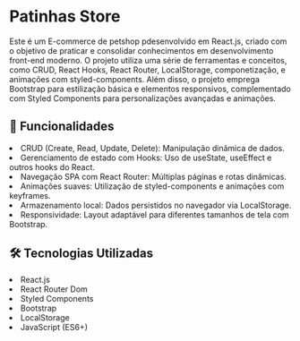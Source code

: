 ﻿# Patinhas Store

<p>Este é um E-commerce de petshop pdesenvolvido em React.js, criado com o objetivo de praticar e consolidar conhecimentos em desenvolvimento front-end moderno.
O projeto utiliza uma série de ferramentas e conceitos, como CRUD, React Hooks, React Router, LocalStorage, componetização, e animações com styled-components.
Além disso, o projeto emprega Bootstrap para estilização básica e elementos responsivos, complementado com Styled Components para personalizações avançadas e animações.</p>

<h2>🚀 Funcionalidades</h2>
<li>CRUD (Create, Read, Update, Delete): Manipulação dinâmica de dados.</li>
<li>Gerenciamento de estado com Hooks: Uso de useState, useEffect e outros hooks do React.</li>
<li>Navegação SPA com React Router: Múltiplas páginas e rotas dinâmicas.</li>
<li>Animações suaves: Utilização de styled-components e animações com keyframes.</li>
<li>Armazenamento local: Dados persistidos no navegador via LocalStorage.</li>
<li>Responsividade: Layout adaptável para diferentes tamanhos de tela com Bootstrap.</li>

<h2>🛠️ Tecnologias Utilizadas</h2>
<li>React.js</li>
<li>React Router Dom</li>
<li>Styled Components</li>
<li>Bootstrap</li>
<li>LocalStorage</li>
<li>JavaScript (ES6+)</li>
